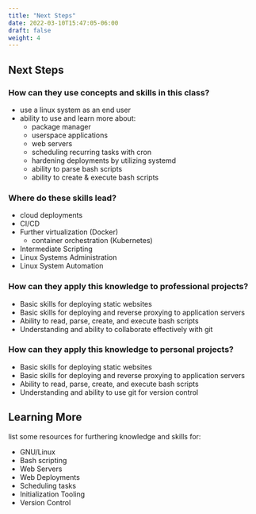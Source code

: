 ```yaml
---
title: "Next Steps"
date: 2022-03-10T15:47:05-06:00
draft: false
weight: 4
---
```


## Next Steps

### How can they use concepts and skills in this class?

- use a linux system as an end user
- ability to use and learn more about:
  - package manager
  - userspace applications
  - web servers
  - scheduling recurring tasks with cron
  - hardening deployments by utilizing systemd
  - ability to parse bash scripts
  - ability to create & execute bash scripts

### Where do these skills lead?

- cloud deployments
- CI/CD
- Further virtualization (Docker)
  - container orchestration (Kubernetes)
- Intermediate Scripting
- Linux Systems Administration
- Linux System Automation

### How can they apply this knowledge to professional projects?

- Basic skills for deploying static websites
- Basic skills for deploying and reverse proxying to application servers
- Ability to read, parse, create, and execute bash scripts
- Understanding and ability to collaborate effectively with git

### How can they apply this knowledge to personal projects?

- Basic skills for deploying static websites
- Basic skills for deploying and reverse proxying to application servers
- Ability to read, parse, create, and execute bash scripts
- Understanding and ability to use git for version control


## Learning More

list some resources for furthering knowledge and skills for: 

- GNU/Linux
- Bash scripting
- Web Servers
- Web Deployments
- Scheduling tasks
- Initialization Tooling
- Version Control